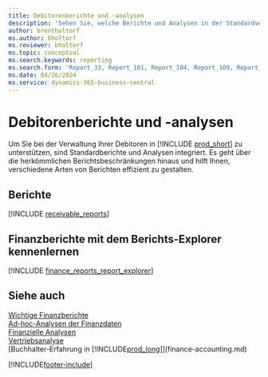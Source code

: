 ```yaml
---
title: Debitorenberichte und -analysen
description: 'Sehen Sie, welche Berichte und Analysen in der Standardversion von Business Central verfügbar sind, damit Sie Ihre Debitoren im Blick behalten können.'
author: brentholtorf
ms.author: bholtorf
ms.reviewer: bholtorf
ms.topic: conceptual
ms.search.keywords: reporting
ms.search.form: 'Report_33, Report_101, Report_104, Report_109, Report_112, Report_120, Report_121, Report_129, Report_211, Report_1316'
ms.date: 04/26/2024
ms.service: dynamics-365-business-central
---
```

# Debitorenberichte und -analysen

Um Sie bei der Verwaltung Ihrer Debitoren in [!INCLUDE [prod_short](includes/prod_short.md)] zu unterstützen, sind Standardberichte und Analysen integriert. Es geht über die herkömmlichen Berichtsbeschränkungen hinaus und hilft Ihnen, verschiedene Arten von Berichten effizient zu gestalten.  


## Berichte

[!INCLUDE [receivable_reports](includes/receivable-reports-include.md)]


## Finanzberichte mit dem Berichts-Explorer kennenlernen

[!INCLUDE [finance_reports_report_explorer](includes/finance-reports-report-explorer-include.md)]


## Siehe auch 

[Wichtige Finanzberichte](finance-reports.md)  
[Ad-hoc-Analysen der Finanzdaten](ad-hoc-analysis-finance.md)   
[Finanzielle Analysen](bi.md)   
[Vertriebsanalyse](sales-analytics-overview.md)  
[Buchhalter-Erfahrung in [!INCLUDE[prod_long](includes/prod_long.md)]](finance-accounting.md)  

[!INCLUDE[footer-include](includes/footer-banner.md)]
